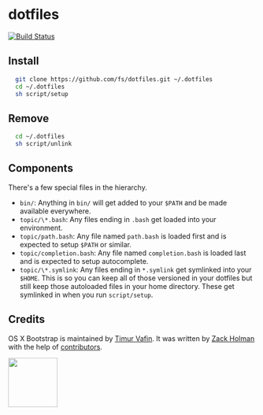 # dotfiles

[![Build Status](https://travis-ci.org/fs/dotfiles.svg)](https://travis-ci.org/fs/dotfiles)

## Install

```bash
  git clone https://github.com/fs/dotfiles.git ~/.dotfiles
  cd ~/.dotfiles
  sh script/setup
```

## Remove

```bash
  cd ~/.dotfiles
  sh script/unlink
```

## Components

There's a few special files in the hierarchy.

- `bin/`: Anything in `bin/` will get added to your `$PATH` and be made available everywhere.
- `topic/\*.bash`: Any files ending in `.bash` get loaded into your environment.
- `topic/path.bash`: Any file named `path.bash` is loaded first and is expected to setup `$PATH` or similar.
- `topic/completion.bash`: Any file named `completion.bash` is loaded last and is expected to setup autocomplete.
- `topic/\*.symlink`: Any files ending in `*.symlink` get symlinked into your `$HOME`. This is so you can keep all of those versioned in your dotfiles but still keep those autoloaded files in your home directory. These get symlinked in when you run `script/setup`.

## Credits

OS X Bootstrap is maintained by [Timur Vafin](http://github.com/timurvafin).
It was written by [Zack Holman](https://github.com/holman/dotfiles) with the help of
[contributors](http://github.com/fs/dotfiles/contributors).

[<img src="http://www.flatstack.com/logo.svg" width="100"/>](http://www.flatstack.com)

